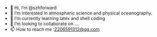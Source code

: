 - 👋 Hi, I’m @szhforward
- 👀 I’m interested in atmospheric science and physical oceanography.
- 🌱 I’m currently learning latex and shell coding
- 💞️ I’m looking to collaborate on ...
- 📫 How to reach me :2206591312@qq.com

<!---
szhforward/szhforward is a ✨ special ✨ repository because its `README.md` (this file) appears on your GitHub profile.
You can click the Preview link to take a look at your changes.
--->
